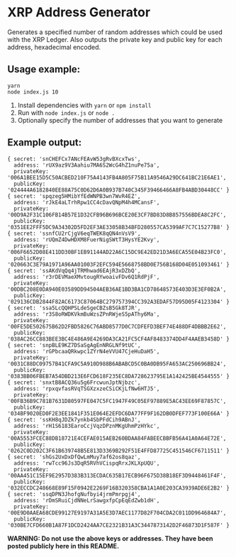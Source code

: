 # XRP Address Generator

Generates a specified number of random addresses which could be used with the XRP Ledger. Also outputs the private key and public key for each address, hexadecimal encoded.

## Usage example:

```
yarn
node index.js 10
```

1. Install dependencies with `yarn` or `npm install`
2. Run with `node index.js` or `node .`
3. Optionally specify the number of addresses that you want to generate

## Example output:

```
{ secret: 'snCHEFCx7ANcFEAvW53gRvBXcxTws',
  address: 'rUX9az9V3Aahiu7MA6S2WcG4hZ1nuPe75a',
  privateKey: '006A1BEE15D5C50ACBED210F75A4143FB4A805F75B11A9546A29DC641BC21E6AE1',
  publicKey: '024444A6182840EE88A75C0D62D6A0B937B740C345F39466466A8FB4ABD30448CC' }
{ secret: 'spqzeg5HMibYfEdWNPB3wn7WvR4EZ',
  address: 'rJkE4aLTrhRpw1CC4cDavQNpM4h4MCansF',
  privateKey: '00D9A2F31C106FB14B57E1D32CFB96B696BCE20E3CF7BD83D8B857556BDEA8C2FC',
  publicKey: '0351EE2FFF5DC9A34302D5FD2EF3AE33058B34BFD280557CA5399AF7C7C15277B8' }
{ secret: 'ssnfCU2rCjgV6eqTWEK8qQN4nVsV9',
  address: 'rUQmZ4DwHDXM8FuerNigSWtT3HysYE2Kvy',
  privateKey: '006F6652D08E411DD30BF1EB91144AD22A6C15DC9E42ED21D3A6ECA55E04B23FC0',
  publicKey: '020663C3E79A1971A96AA01003F2EFC594E5668758BD0E756B168D04E051093461' }
{ secret: 'ssAKdVqQq4jTRMhwad6EAjR3xDZbQ',
  address: 'r3rDEVMaeXMvtougRYwoaivFDv6Q1RdPjF',
  privateKey: '00DBC208E0DA940E03589DD94504AEB36AE1BD3BA1CD78648573E403D3E3EF0B2A',
  publicKey: '029136CDB2844F82AC6173C87064BC279757394CC392A3EDAF57D95D05F4123304' }
{ secret: 'ssa5LcQQHPSLdeSgeCBZsB5Gk8TJR',
  address: 'r3S8oRWDKVkmBuWzsZPnRWjeS5pAThy6Ma',
  privateKey: '00FE5DE502675B62D2FBD5826C76ABD8577D0C7CDFEFD3BEF74E488DF4DBBB2E62',
  publicKey: '038AC26CC883BEE3BC4E486A9E4269DA3CA21FC5CF4AF8483374DD4F4AAEB3458D' }
{ secret: 'snpBLE9KZ7DSaSgAgEnNRGLNf9tUC',
  address: 'rGPbcaaQRkwpc1ZYrN4eVVU47CjeHuDaH5',
  privateKey: '0031C88DC09757B41CFA9C5A910D988B6ABABCD5C0BA0DB95FA653AC250696BB24',
  publicKey: '0383BB06FBEB7A54DBD213E6FCD618F235EC8DA728623795E1A142425BE4544555' }
{ secret: 'snxtB8ACQ36u5g6FrcwunJptNjbzc',
  address: 'rpxqvfasRVqTSGXzxzeCSiCKjLfNw6HTJ5',
  privateKey: '00FB36B9C781B7631D80597FE047C5FC1947F49C05EF97889E5AC43EE69F87857C',
  publicKey: '034BF9020ED0F2E3EE1841F351E064E2EFDC6DA77FF9F162DB0DFEF773F100E66A' }
{ secret: 'ssKH8qJDZk7ynkb4SbPFdCih9ABnJ',
  address: 'rH1S6183EaroCcjVqzDPznMKgUhmPzHYkc',
  privateKey: '00A5553FCEC88DB18721E4CEFAE015AEB260BDAA84FABEECBBFB56A41A0A64E72E',
  publicKey: '0262C0D202C3F61B639748B5E813D3369B292F51E4FFD87725C451546CF6711511' }
{ secret: 'shGs2UxDxDfQwLmMuy7af62os8qaz',
  address: 'rwTcc96Js3DqR5RVhVCispqRrxJKLXpUQU',
  privateKey: '00AA451C15EF9E2957D383B313ECDAC635B17ECB96F675D38B18EF3D9448461F4F',
  publicKey: '032ECCDC248668E89F15F0942E2269F16B320358CBA1A1A0E203CA3939ADE6E2B2' }
{ secret: 'ssqDPN3JhofgNufbyi4jrmPmrpgj4',
  address: 'rDmSRuiCjdNNeLrSawgxfpCpEqEdZwb1dH',
  privateKey: '00E9D0AAEA68CDE99127E9197A31A5E3D7AEC1177D82F704CDA2C011DD964684A7',
  publicKey: '030BE7CFD660B1A87F1DCD2424AA7CE2321B31A3C3447873142D2F46873D1F587F' }
```

**WARNING: Do not use the above keys or addresses. They have been posted publicly here in this README.**
